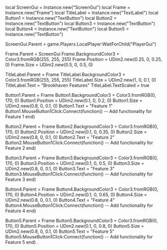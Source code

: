 local ScreenGui = Instance.new("ScreenGui")
local Frame = Instance.new("Frame")
local TitleLabel = Instance.new("TextLabel")
local Button1 = Instance.new("TextButton")
local Button2 = Instance.new("TextButton")
local Button3 = Instance.new("TextButton")
local Button4 = Instance.new("TextButton")
local Button5 = Instance.new("TextButton")

ScreenGui.Parent = game.Players.LocalPlayer:WaitForChild("PlayerGui")

Frame.Parent = ScreenGui
Frame.BackgroundColor3 = Color3.fromRGB(255, 255, 255)
Frame.Position = UDim2.new(0.25, 0, 0.25, 0)
Frame.Size = UDim2.new(0.5, 0, 0.5, 0)

TitleLabel.Parent = Frame
TitleLabel.BackgroundColor3 = Color3.fromRGB(255, 255, 255)
TitleLabel.Size = UDim2.new(1, 0, 0.1, 0)
TitleLabel.Text = "Brookhaven Features"
TitleLabel.TextScaled = true

Button1.Parent = Frame
Button1.BackgroundColor3 = Color3.fromRGB(0, 170, 0)
Button1.Position = UDim2.new(0.1, 0, 0.2, 0)
Button1.Size = UDim2.new(0.8, 0, 0.1, 0)
Button1.Text = "Feature 1"
Button1.MouseButton1Click:Connect(function()
    -- Add functionality for Feature 1
end)

Button2.Parent = Frame
Button2.BackgroundColor3 = Color3.fromRGB(0, 170, 0)
Button2.Position = UDim2.new(0.1, 0, 0.35, 0)
Button2.Size = UDim2.new(0.8, 0, 0.1, 0)
Button2.Text = "Feature 2"
Button2.MouseButton1Click:Connect(function()
    -- Add functionality for Feature 2
end)

Button3.Parent = Frame
Button3.BackgroundColor3 = Color3.fromRGB(0, 170, 0)
Button3.Position = UDim2.new(0.1, 0, 0.5, 0)
Button3.Size = UDim2.new(0.8, 0, 0.1, 0)
Button3.Text = "Feature 3"
Button3.MouseButton1Click:Connect(function()
    -- Add functionality for Feature 3
end)

Button4.Parent = Frame
Button4.BackgroundColor3 = Color3.fromRGB(0, 170, 0)
Button4.Position = UDim2.new(0.1, 0, 0.65, 0)
Button4.Size = UDim2.new(0.8, 0, 0.1, 0)
Button4.Text = "Feature 4"
Button4.MouseButton1Click:Connect(function()
    -- Add functionality for Feature 4
end)

Button5.Parent = Frame
Button5.BackgroundColor3 = Color3.fromRGB(0, 170, 0)
Button5.Position = UDim2.new(0.1, 0, 0.8, 0)
Button5.Size = UDim2.new(0.8, 0, 0.1, 0)
Button5.Text = "Feature 5"
Button5.MouseButton1Click:Connect(function()
    -- Add functionality for Feature 5
end)
.
